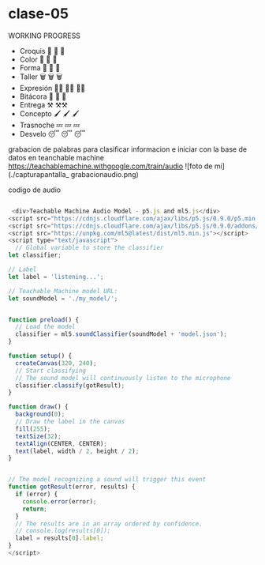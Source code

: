 # clase-05

WORKING PROGRESS

* Croquis 📝  📝 📝 
* Color 🎨 🎨 🎨 
* Forma 💠 💠 💠 
* Taller 🗑️ 🗑️ 🗑️ 
* Expresión 🤸‍♀️  🤸‍♀️ 🤸‍♀️ 
* Bitácora 📔 📔 📔 
* Entrega ⚒️ ⚒️⚒️
* Concepto 🖌️  🖌️ 🖌️ 
* Trasnoche 💤 💤 💤 
* Desvelo 😴 😴 😴

 grabacion de palabras para clasificar informacion e iniciar con la base de datos en teanchable machine https://teachablemachine.withgoogle.com/train/audio
![foto de mi](./capturapantalla_ grabacionaudio.png)

codigo de audio

```javascript

 <div>Teachable Machine Audio Model - p5.js and ml5.js</div>
<script src="https://cdnjs.cloudflare.com/ajax/libs/p5.js/0.9.0/p5.min.js"></script>
<script src="https://cdnjs.cloudflare.com/ajax/libs/p5.js/0.9.0/addons/p5.dom.min.js"></script>
<script src="https://unpkg.com/ml5@latest/dist/ml5.min.js"></script>
<script type="text/javascript">
  // Global variable to store the classifier
let classifier;

// Label
let label = 'listening...';

// Teachable Machine model URL:
let soundModel = './my_model/';


function preload() {
  // Load the model
  classifier = ml5.soundClassifier(soundModel + 'model.json');
}

function setup() {
  createCanvas(320, 240);
  // Start classifying
  // The sound model will continuously listen to the microphone
  classifier.classify(gotResult);
}

function draw() {
  background(0);
  // Draw the label in the canvas
  fill(255);
  textSize(32);
  textAlign(CENTER, CENTER);
  text(label, width / 2, height / 2);
}


// The model recognizing a sound will trigger this event
function gotResult(error, results) {
  if (error) {
    console.error(error);
    return;
  }
  // The results are in an array ordered by confidence.
  // console.log(results[0]);
  label = results[0].label;
}
</script>
```
